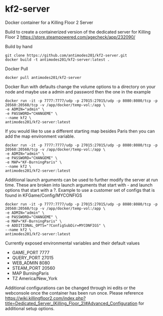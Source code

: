 # kf2-server
Docker container for a Killing Floor 2 Server

Build to create a containerized version of the dedicated server for Killing Floor 2
https://store.steampowered.com/agecheck/app/232090/
 
 
Build by hand
```
git clone https://github.com/antimodes201/kf2-server.git
docker build -t antimodes201/kf2-server:latest .
``` 
 
Docker Pull
```
docker pull antimodes201/kf2-server
```
 
Docker Run with defaults 
change the volume options to a directory on your node and maybe use a admin and password then the one in the example
 
```
docker run -it -p 7777:7777/udp -p 27015:27015/udp -p 8080:8080/tcp -p 20560:20560/tcp -v /app/docker/temp-vol:/app \
-e ADMIN="admin" \
-e PASSWORD="CHANGEME" \
--name kf2 \
antimodes201/kf2-server:latest
```
 
If you would like to use a different starting map besides Paris then you can add the map environment variable.
```
docker run -it -p 7777:7777/udp -p 27015:27015/udp -p 8080:8080/tcp -p 20560:20560/tcp -v /app/docker/temp-vol:/app \
-e ADMIN="admin" \
-e PASSWORD="CHANGEME" \
-e MAP="KF-BurningParis" \
--name kf2 \
antimodes201/kf2-server:latest
```
 
Additional launch arguments can be used to further modify the server at run time.  These are broken into launch arguments that start with - and launch options that start with a ?.
Example to use a customer set of configs that is found in KFGame/Config/MYCONFIGS
```
docker run -it -p 7777:7777/udp -p 27015:27015/udp -p 8080:8080/tcp -p 20560:20560/tcp -v /app/docker/temp-vol:/app \
-e ADMIN="admin" \
-e PASSWORD="CHANGEME" \
-e MAP="KF-BurningParis" \
-e ADDITIONAL_OPTS="?ConfigSubDir=MYCONFIGS" \
--name kf2 \
antimodes201/kf2-server:latest
```

  
Currently exposed environmental variables and their default values
- GAME_PORT 7777
- QUERY_PORT 27015
- WEB_ADMIN 8080
- STEAM_PORT 20560
- MAP BurningParis
- TZ America/New_York

  
Additional configurations can be changed through ini edits or the webconsole once the container has been run once.  Please reference https://wiki.killingfloor2.com/index.php?title=Dedicated_Server_(Killing_Floor_2)#Advanced_Configuration for additional setup options.